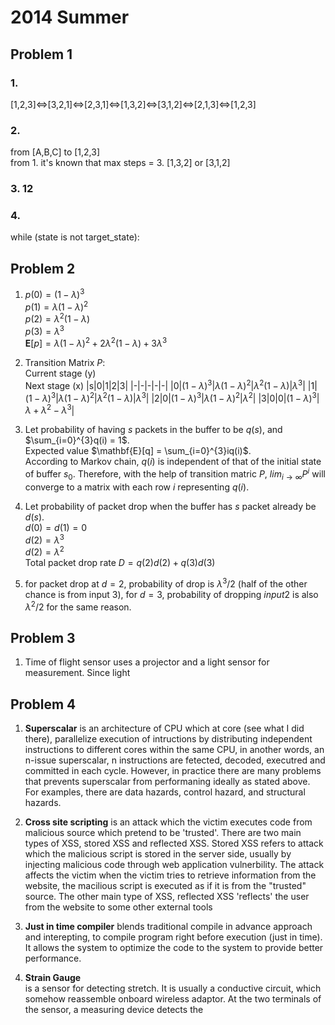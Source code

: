 # 2014 Summer  
## Problem 1
### 1.  
[1,2,3]$\Leftrightarrow$[3,2,1]$\Leftrightarrow$[2,3,1]$\Leftrightarrow$[1,3,2]$\Leftrightarrow$[3,1,2]$\Leftrightarrow$[2,1,3]$\Leftrightarrow$[1,2,3]
### 2.
from [A,B,C] to [1,2,3]   
from 1. it's known that max steps = 3.
[1,3,2] or [3,1,2]

### 3.   12

### 4.  
while (state is not target_state):
    



## Problem 2
1. $p(0) = (1-\lambda)^3$   
    $p(1) = \lambda(1-\lambda)^2$  
    $p(2) = \lambda^2(1-\lambda)$  
    $p(3) = \lambda^3$  
    $\mathbf{E}[p] = \lambda(1-\lambda)^2 + 2\lambda^2(1-\lambda) + 3\lambda^3$

2.  Transition Matrix $P$:  
    Current stage (y)  
    Next stage (x)
    |s|0|1|2|3|
    |-|-|-|-|-|
    |0|$(1-\lambda)^3$|$\lambda(1-\lambda)^2$|$\lambda^2(1-\lambda)$|$\lambda^3$|
    |1|$(1-\lambda)^3$|$\lambda(1-\lambda)^2$|$\lambda^2(1-\lambda)$|$\lambda^3$|
    |2|0|$(1-\lambda)^3$|$\lambda(1-\lambda)^2$|$\lambda^2$|
    |3|0|0|$(1-\lambda)^3$|$\lambda+ \lambda^2 - \lambda^3$|

3. Let probability of having $s$ packets in the buffer to be $q(s)$, and $\sum_{i=0}^{3}q(i) = 1$.  
Expected value $\mathbf{E}[q] = \sum_{i=0}^{3}iq(i)$.   
According to Markov chain, $q(i)$ is independent of that of the initial state of buffer $s_0$. Therefore, with the help of transition matric $P$, $lim_{i\rightarrow\infty} P^i$ will converge to a matrix with each row $i$ representing $q(i)$.  
4. Let probability of packet drop when the buffer has $s$ packet already be $d(s)$.  
$d(0) = d(1) = 0$  
$d(2) = \lambda^3$  
$d(2) = \lambda^2$  
Total packet drop rate $D = q(2)d(2) + q(3)d(3)$

5. for packet drop at $d = 2$, probability of drop is $\lambda^3/2$ (half of the other chance is from input 3), for $d=3$, probability of dropping $input 2$ is also  $\lambda^2/2$ for the same reason. 

## Problem 3  
1. Time of flight sensor uses a projector and a light sensor for measurement. Since light 


## Problem 4
1. __Superscalar__ is an architecture of CPU which at core (see what I did there), parallelize execution of intructions by distributing independent instructions to different cores within the same CPU, in another words, an n-issue superscalar, n instructions are fetected, decoded, executred and committed in each cycle. However, in practice there are many problems that prevents superscalar from performaning ideally as stated above. For examples, there are data hazards, control hazard, and structural hazards.

2. __Cross site scripting__ is an attack which the victim executes code from malicious source which pretend to be 'trusted'. There are two main types of XSS, stored XSS and reflected XSS. Stored XSS refers to attack which the malicious script is stored in the server side, usually by injecting malicious code through web application vulnerbility. The attack affects the victim when the victim tries to retrieve information from the website, the macilious script is executed as if it is from the "trusted" source. The other main type of XSS, reflected XSS 'reflects' the user from the website to some other external tools


3. __Just in time compiler__ blends traditional compile in advance approach and interepting, to compile program right before execution (just in time). It allows the system to optimize the code to the system to provide better performance. 

4. __Strain Gauge__  
    is a sensor for detecting stretch. It is usually a conductive circuit, which somehow reassemble onboard wireless adaptor. At the two terminals of the sensor, a measuring device detects the